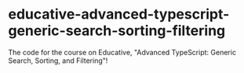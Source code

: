 # educative-advanced-typescript-generic-search-sorting-filtering

The code for the course on Educative, "Advanced TypeScript: Generic Search, Sorting, and Filtering"!